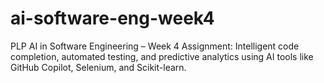 # ai-software-eng-week4
PLP AI in Software Engineering – Week 4 Assignment: Intelligent code completion, automated testing, and predictive analytics using AI tools like GitHub Copilot, Selenium, and Scikit-learn.

